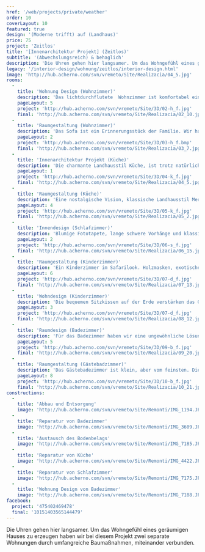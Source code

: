 ```yaml
---
href: '/web/projects/private/weather'
order: 10
coverLayout: 10
featured: true
design: '(Moderne trifft) auf (Landhaus)'
price: 75
project: 'Zeitlos'
title: '[Innenarchitektur Projekt] (Zeitlos)'
subtitle: '(Abwechslungsreich) & behaglich'
description: 'Die Uhren gehen hier langsamer. Um das Wohngefühl eines geräumigen Hauses zu erzeugen haben wir bei diesem Projekt zwei separate Wohnungen durch umfangreiche Baumaßnahmen, miteinander verbunden.'
legacy: '/interior-design/wohnung/zeitlos/interior-design.html'
image: 'http://hub.acherno.com/svn/vremeto/Site/Realizacia/04_5.jpg'
rooms:
  -
    title: 'Wohnung Design (Wohnzimmer)'
    description: 'Das lichtdurchflutete  Wohnzimmer ist komfortabel eingerichtet und lädt mit seinen großen Wohnzimmertisch zu einem gemütlichen Spielabend ein.'
    pageLayout: 5
    project: 'http://hub.acherno.com/svn/vremeto/Site/3D/02-h_f.jpg'
    final: 'http://hub.acherno.com/svn/vremeto/Site/Realizacia/02_10.jpg'
  -
    title: 'Raumgestaltung (Wohnzimmer)'
    description: 'Das Sofa ist ein Erinnerungsstück der Familie. Wir haben es neu gepolstert und ihm einen Ehrenplatz in der Wohnung überlassen, sodass es sich schon während des ersten Besuchs zu einem Favoriten der Gäste gemacht hat.'
    pageLayout: 2
    project: 'http://hub.acherno.com/svn/vremeto/Site/3D/03-h_f.bmp'
    final: 'http://hub.acherno.com/svn/vremeto/Site/Realizacia/03_7.jpg'
  -
    title: 'Innenarchitektur Projekt (Küche)'
    description: 'Die charmante Landhausstil Küche, ist trotz natürlicher Materialien funktional eingerichtet. Das kleine Mosaik hinter dem Herd sorgt für eine herzliche Note.'
    pageLayout: 1
    project: 'http://hub.acherno.com/svn/vremeto/Site/3D/04-k_f.jpg'
    final: 'http://hub.acherno.com/svn/vremeto/Site/Realizacia/04_5.jpg'
  -
    title: 'Raumgestaltung (Küche)'
    description: 'Eine nostalgische Vision, klassische Landhausstil Merkmale, wie weiße Vitrinen und offene Regale für Porzellangeschirr, große Arbeitsfläche aus massivem Holz, zaubern jeden Gast ein Lächeln aufs Gesicht.'
    pageLayout: 4
    project: 'http://hub.acherno.com/svn/vremeto/Site/3D/05-k_f.jpg'
    final: 'http://hub.acherno.com/svn/vremeto/Site/Realizacia/05_2.jpg'
  -
    title: 'Innendesign (Schlafzimmer)'
    description: 'Blumige Fototapete, lange schwere Vorhänge und klassische Wohnaccessoires in heiteren Farben machen dieses Zimmer zu einem Erholungsparadies.'
    pageLayout: 2
    project: 'http://hub.acherno.com/svn/vremeto/Site/3D/06-s_f.jpg'
    final: 'http://hub.acherno.com/svn/vremeto/Site/Realizacia/06_15.jpg'
  -
    title: 'Raumgestaltung (Kinderzimmer)'
    description: 'Ein Kinderzimmer im Safarilook. Holzmasken, exotische Tiere und afrikanische Ornamente machen es zu einem Unikat. Warmer Sand und Wohntextilien in Rot und mystischen Lila prägen das Wohndesign des Zimmers.'
    pageLayout: 6
    project: 'http://hub.acherno.com/svn/vremeto/Site/3D/07-d_f.jpg'
    final: 'http://hub.acherno.com/svn/vremeto/Site/Realizacia/07_13.jpg'
  -
    title: 'Wohndesign (Kinderzimmer)'
    description: 'Die bequemen Sitzkissen auf der Erde verstärken das Gefühl, sich an einem weit weg entfernten Ort zu befinden. Halb hohe Betten bieten den nötigen Stauraum für Spielsachen und Kinderbücher.'
    pageLayout: 3
    project: 'http://hub.acherno.com/svn/vremeto/Site/3D/07-d_f.jpg'
    final: 'http://hub.acherno.com/svn/vremeto/Site/Realizacia/08_12.jpg'
  -
    title: 'Raumdesign (Badezimmer)'
    description: 'Für das Badezimmer haben wir eine ungewöhnliche Lösung gefunden und sie komplett mit Fließen in Holzoptik verkleidet. Das Ergebnis – ein modernes und faszinierendes Bad. Passend  dazu haben wir praktischen Nischen für die Badeaccessoirs und Badekosmetik eingebaut. Ein dunkelbraunes Deckenprofil umrahmt das Ganze und komplettiert das Badeprogramm.'
    pageLayout: 5
    project: 'http://hub.acherno.com/svn/vremeto/Site/3D/09-b_f.jpg'
    final: 'http://hub.acherno.com/svn/vremeto/Site/Realizacia/09_20.jpg'
  -
    title: 'Raumgestaltung (Gästebadzimmer)'
    description: 'Das Gästebadezimmer ist klein, aber vom feinsten. Die Dusche ist von der Toilette mit einer Glaswand getrennt. Das Waschbecken hat seinen Platz in der Ecke gefunden.'
    pageLayout: 8
    project: 'http://hub.acherno.com/svn/vremeto/Site/3D/10-b_f.jpg'
    final: 'http://hub.acherno.com/svn/vremeto/Site/Realizacia/10_21.jpg'
constructions:
  - 
    title: 'Abbau und Entsorgung'
    image: 'http://hub.acherno.com/svn/vremeto/Site/Remonti/IMG_1194.JPG'
  - 
    title: 'Reparatur von Badezimmer'
    image: 'http://hub.acherno.com/svn/vremeto/Site/Remonti/IMG_3609.JPG'
  - 
    title: 'Austausch des Bodenbelags'
    image: 'http://hub.acherno.com/svn/vremeto/Site/Remonti/IMG_7185.JPG'
  - 
    title: 'Reparatur von Küche'
    image: 'http://hub.acherno.com/svn/vremeto/Site/Remonti/IMG_4422.JPG'
  - 
    title: 'Reparatur von Schlafzimmer'
    image: 'http://hub.acherno.com/svn/vremeto/Site/Remonti/IMG_7175.JPG'
  - 
    title: 'Wohnung Design von Badezimmer'
    image: 'http://hub.acherno.com/svn/vremeto/Site/Remonti/IMG_7188.JPG'
facebook:
  project: '475402469478'
  final: '10151403565144479'
---
```

Die Uhren gehen hier langsamer. Um das Wohngefühl eines geräumigen Hauses zu erzeugen haben wir bei diesem Projekt zwei separate Wohnungen durch umfangreiche Baumaßnahmen, miteinander verbunden.